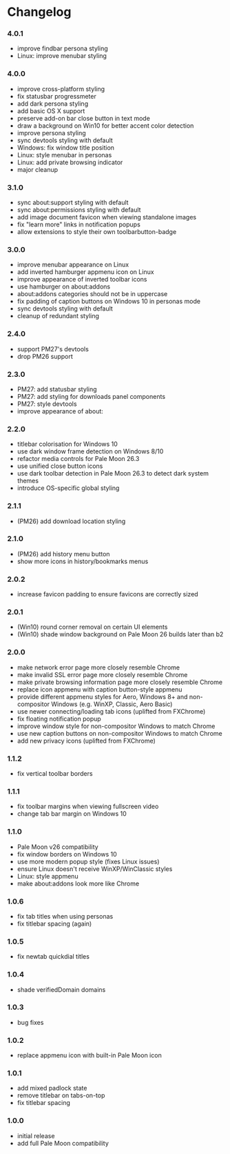 # Changelog

### 4.0.1
- improve findbar persona styling
- Linux: improve menubar styling

### 4.0.0
- improve cross-platform styling
- fix statusbar progressmeter
- add dark persona styling
- add basic OS X support
- preserve add-on bar close button in text mode
- draw a background on Win10 for better accent color detection
- improve persona styling
- sync devtools styling with default
- Windows: fix window title position
- Linux: style menubar in personas
- Linux: add private browsing indicator
- major cleanup

### 3.1.0
- sync about:support styling with default
- sync about:permissions styling with default
- add image document favicon when viewing standalone images
- fix "learn more" links in notification popups
- allow extensions to style their own toolbarbutton-badge

### 3.0.0
- improve menubar appearance on Linux
- add inverted hamburger appmenu icon on Linux
- improve appearance of inverted toolbar icons
- use hamburger on about:addons
- about:addons categories should not be in uppercase
- fix padding of caption buttons on Windows 10 in personas mode
- sync devtools styling with default
- cleanup of redundant styling

### 2.4.0
- support PM27's devtools
- drop PM26 support

### 2.3.0
- PM27: add statusbar styling
- PM27: add styling for downloads panel components
- PM27: style devtools
- improve appearance of about:

### 2.2.0
- titlebar colorisation for Windows 10
- use dark window frame detection on Windows 8/10
- refactor media controls for Pale Moon 26.3
- use unified close button icons
- use dark toolbar detection in Pale Moon 26.3 to detect dark system themes
- introduce OS-specific global styling

### 2.1.1
- (PM26) add download location styling

### 2.1.0
- (PM26) add history menu button
- show more icons in history/bookmarks menus

### 2.0.2
- increase favicon padding to ensure favicons are correctly sized

### 2.0.1
- (Win10) round corner removal on certain UI elements
- (Win10) shade window background on Pale Moon 26 builds later than b2

### 2.0.0
- make network error page more closely resemble Chrome
- make invalid SSL error page more closely resemble Chrome
- make private browsing information page more closely resemble Chrome
- replace icon appmenu with caption button-style appmenu
- provide different appmenu styles for Aero, Windows 8+ and non-compositor Windows (e.g. WinXP, Classic, Aero Basic)
- use newer connecting/loading tab icons (uplifted from FXChrome)
- fix floating notification popup
- improve window style for non-compositor Windows to match Chrome
- use new caption buttons on non-compositor Windows to match Chrome
- add new privacy icons (uplifted from FXChrome)

### 1.1.2
- fix vertical toolbar borders

### 1.1.1
- fix toolbar margins when viewing fullscreen video
- change tab bar margin on Windows 10

### 1.1.0
- Pale Moon v26 compatibility
- fix window borders on Windows 10
- use more modern popup style (fixes Linux issues)
- ensure Linux doesn't receive WinXP/WinClassic styles
- Linux: style appmenu
- make about:addons look more like Chrome

### 1.0.6
- fix tab titles when using personas
- fix titlebar spacing (again)

### 1.0.5
- fix newtab quickdial titles

### 1.0.4
- shade verifiedDomain domains

### 1.0.3
- bug fixes

### 1.0.2
- replace appmenu icon with built-in Pale Moon icon

### 1.0.1
- add mixed padlock state
- remove titlebar on tabs-on-top
- fix titlebar spacing

### 1.0.0
- initial release
- add full Pale Moon compatibility